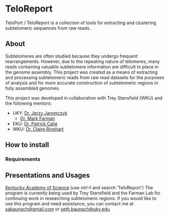 # TeloReport

TeloPort / TeloReport is a collection of tools for extracting and clustering subtelomeric sequences from raw reads.

## About

Subtelomeres are often studied because they undergo frequent rearrangements. However, due to the repeating nature of telomeres, many reads containing valuable subtelomere information are difficult to place in the genome assembly. This project was created as a means of extracting and processing subtelomeric reads from raw read datasets for the purposes of analysis and for more accurate construction of subtelomeric regions in fully assembled genomes.

This project was developed in collaboration with Trey Stansfield (WKU) and the following mentors:

* UKY:  [Dr. Jerzy Jaromczyk](https://www.engr.uky.edu/directory/jaromczyk-jerzy)
  * [Dr. Mark Farman](https://plantpathology.ca.uky.edu/person/mark-farman)
* EKU:  [Dr. Patrick Calie](https://biology.eku.edu/people/calie)
* WKU:  [Dr. Claire Rinehart](https://www.wku.edu/biology/staff/claire_rinehart)

## How to install



### Requirements





## Presentations and Usages

[Kentucky Academy of Science](https://www.memberleap.com/members/publication/program_issue.php?iid=790313) (use ctrl-f and search 'TeloReport')
The program is currently being used by Trey Stansfield and the Farman Lab for continuing work in researching subtelomeric regions.
If you would like to use this program and need assistance, you can contact me at sabaunach@gmail.com or seth.baunach@uky.edu
